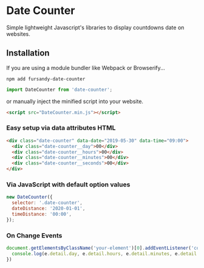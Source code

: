 # Date Counter

Simple lightweight Javascript's libraries to display countdowns date on websites.

## Installation

If you are using a module bundler like Webpack or Browserify...

```
npm add fursandy-date-counter
```

```js
import DateCounter from 'date-counter';
```

or manually inject the minified script into your website.

```html
<script src="DateCounter.min.js"></script>
```

### Easy setup via data attributes HTML

```html
<div class="date-counter" data-date="2019-05-30" data-time="09:00">
  <div class="date-counter__day">00</div>
  <div class="date-counter__hours">00</div>
  <div class="date-counter__minutes">00</div>
  <div class="date-counter__seconds">00</div>
</div>
```

### Via JavaScript with default option values

```js
new DateCounter({
  selector: '.date-counter',
  dateDistance: '2020-01-01',
  timeDistance: '00:00',
});
```

### On Change Events

```js
document.getElementsByClassName('your-element')[0].addEventListener('counter.change', function(e) {
  console.log(e.detail.day, e.detail.hours, e.detail.minutes, e.detail.seconds);
})
```